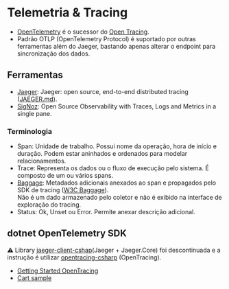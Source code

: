 # Telemetria & Tracing

- [OpenTelemetry](https://github.com/open-telemetry/opentelemetry-specification) é o sucessor do [Open Tracing](https://github.com/opentracing/specification/blob/master/specification.md).
- Padrão OTLP (OpenTelemetry Protocol) é suportado por outras ferramentas além do Jaeger, bastando apenas alterar o endpoint para sincronização dos dados.

## Ferramentas

- [Jaeger](https://www.jaegertracing.io/): Jaeger: open source, end-to-end distributed tracing ([JAEGER.md](JAEGER.md)).
- [SigNoz](https://signoz.io): Open Source Observability with Traces, Logs and Metrics in a single pane.

### Terminologia

- Span: Unidade de trabalho. Possui nome da operação, hora de início e duração. Podem estar aninhados e ordenados para modelar relacionamentos.
- Trace: Representa os dados ou o fluxo de execução pelo sistema. É composto de um ou vários spans.
- [Baggage](https://opentelemetry.io/docs/specs/status/#baggage): Metadados adicionais anexados ao span e propagados pelo SDK de tracing ([W3C Baggage]([https://www.w3.org/TR/baggage)).  
  Não é um dado armazenado pelo coletor e não é exibido na interface de exploração do tracing.
- Status: Ok, Unset ou Error. Permite anexar descrição adicional.

## dotnet OpenTelemetry SDK

:warning: Library [jaeger-client-cshap](https://github.com/jaegertracing/jaeger-client-csharp)(Jaeger + Jaeger.Core) foi descontinuada e a instrução é utilizar [opentracing-csharp](https://github.com/opentracing/opentracing-csharp) (OpenTracing).

- [Getting Started OpenTracing](https://opentelemetry.io/docs/instrumentation/net/getting-started/)
- [Cart sample](https://opentelemetry.io/docs/demo/services/cart/)

